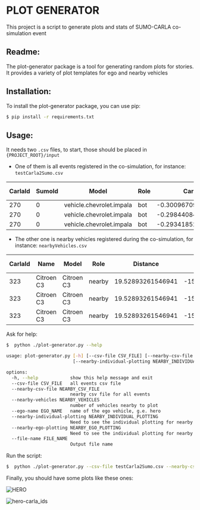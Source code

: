 # PLOT GENERATOR

This project is a script to generate plots and stats of SUMO-CARLA co-simulation event

## Readme:

The plot-generator package is a tool for generating random plots for stories. It provides a variety of plot templates for ego and nearby vehicles

## Installation:

To install the plot-generator package, you can use pip:

```sh
$ pip install -r requirements.txt
```

## Usage:

It needs two `.csv` files, to start, those should be placed in `{PROJECT_ROOT}/input`

- One of them is all events registered in the co-simulation, for instance: `testCarla2Sumo.csv`

| CarlaId | SumoId | Model                    | Role | Carla X              | Carla Y           | Carla Z | SUMO X             | SUMO Y             | SUMO Z | SUMO Vector X     | SUMO Vector Y     | SUMO Vector Z      | time               |
| ------- | ------ | ------------------------ | ---- | -------------------- | ----------------- | ------- | ------------------ | ------------------ | ------ | ----------------- | ----------------- | ------------------ | ------------------ |
| 270     | 0      | vehicle.chevrolet.impala | bot  | -0.30096709728240967 | 304.2039794921875 | 0.0     | 503.761474609375   | 122.02994537353516 | 0.0    | 2.684596538543701 | 1.026368260383606 | 0.7075497508049011 | 1700519357.715146  |
| 270     | 0      | vehicle.chevrolet.impala | bot  | -0.2984408438205719  | 304.197998046875  | 0.0     | 503.7639465332031  | 122.03594970703125 | 0.0    | 2.684596538543701 | 1.026368260383606 | 0.7075497508049011 | 1700519357.7636142 |
| 270     | 0      | vehicle.chevrolet.impala | bot  | -0.2934185266494751  | 304.18603515625   | 0.0     | 503.76885986328125 | 122.04798126220703 | 0.0    | 2.684596538543701 | 1.026368260383606 | 0.7075497508049011 | 1700519357.8264205 |

- The other one is nearby vehicles registered during the co-simulation, for instance: `nearbyVehicles.csv`

| CarlaId | Name       | Model      | Role   | Distance          | Carla X             | Carla Y           | Carla Z | time               |
| ------- | ---------- | ---------- | ------ | ----------------- | ------------------- | ----------------- | ------- | ------------------ |
| 323     | Citroen C3 | Citroen C3 | nearby | 19.52893261546941 | -15.420184135437012 | 131.9491424560547 | 0.0     | 1700519419.6671655 |
| 323     | Citroen C3 | Citroen C3 | nearby | 19.52893261546941 | -15.420184135437012 | 131.9491424560547 | 0.0     | 1700519419.685871  |
| 323     | Citroen C3 | Citroen C3 | nearby | 19.52893261546941 | -15.420184135437012 | 131.9491424560547 | 0.0     | 1700519419.699387  |

Ask for help:

```sh
$  python ./plot-generator.py --help
```

```sh
usage: plot-generator.py [-h] [--csv-file CSV_FILE] [--nearby-csv-file NEARBY_CSV_FILE] [--nearby-vehicles NEARBY_VEHICLES] [--ego-name EGO_NAME]
                         [--nearby-individual-plotting NEARBY_INDIVIDUAL_PLOTTING] [--nearby-ego-plotting NEARBY_EGO_PLOTTING] [--file-name FILE_NAME]

options:
  -h, --help            show this help message and exit
  --csv-file CSV_FILE   all events csv file
  --nearby-csv-file NEARBY_CSV_FILE
                        nearby csv file for all events
  --nearby-vehicles NEARBY_VEHICLES
                        number of vehicles nearby to plot
  --ego-name EGO_NAME   name of the ego vehicle, g.e. hero
  --nearby-individual-plotting NEARBY_INDIVIDUAL_PLOTTING
                        Need to see the individual plotting for nearby vehicles?
  --nearby-ego-plotting NEARBY_EGO_PLOTTING
                        Need to see the individual plotting for nearby vehicles with ego?
  --file-name FILE_NAME
                        Output file name
```

Run the script:

```sh
$  python ./plot-generator.py --csv-file testCarla2Sumo.csv --nearby-csv-file nearbyVehicles.csv --nearby-vehicles 3 --ego-name hero
```

Finally, you should have some plots like these ones:


![HERO](https://github.com/scrodrig/carla-sumo-script/assets/5466692/9815ee58-d9d5-4ad5-9db7-d55b486622ac)


![hero-carla_ids](https://github.com/scrodrig/carla-sumo-script/assets/5466692/8e5f2f41-5584-4e08-bae2-3dd7051601dd)



